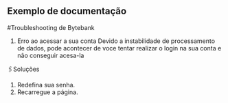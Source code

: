 ## Exemplo de documentação

#Troubleshooting de Bytebank

1. Erro ao acessar a sua conta
   Devido a instabilidade de processamento de dados, pode acontecer de voce tentar realizar o login na sua conta e não conseguir acesa-la

🖇Soluções
  1. Redefina sua senha.
  2. Recarregue a página.
   
